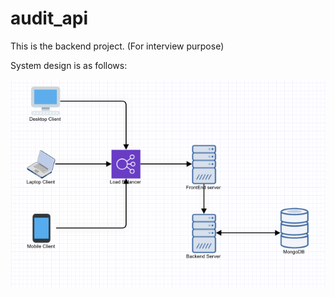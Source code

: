 # audit_api

This is the backend project. (For interview purpose)

System design is as follows:

![alt text](https://github.com/asifsabirshuvo/audit_api/blob/main/Screenshot_2021-05-23%20Gliffy%20Editor%20-%20Online.png)

